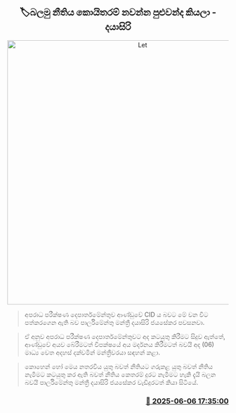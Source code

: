 <p align='center'><b><h2 align='center' title='Let's see how far the law can be bent - Dayasiri'>🏷බලමු නීතිය කොයිතරම් නවන්න පුළුවන්ද කියලා - දයාසිරි</h2></b></p>
<p align='center'><img src='https://helakuru.sgp1.cdn.digitaloceanspaces.com/esana/images/lib/dayasiri-my.jpg' width='600' alt='Let's see how far the law can be bent - Dayasiri'></p>

> අපරාධ පරීක්ෂණ දෙපාර්තමේන්තුව ආණ්ඩුවේ CID ය බවට මේ වන විට පත්කරගෙන ඇති බව පාර්ලිමේන්තු මන්ත්‍රී දයාසිරි ජයසේකර පවසනවා.

> ඒ අනුව අපරාධ පරීක්ෂණ දෙපාර්තමේන්තුවට අද කටයුතු කිරීමට සිදුව ඇත්තේ, ආණ්ඩුවේ අයව බේරීමටත් විපක්ෂයේ අය මර්දනය කිරීමටත් බවයි අද (06) මාධ්‍ය වෙත අදහස් දක්වමින් මන්ත්‍රීවරයා සඳහන් කළා.

> කොහෙන් හෝ මෙය නතරවිය යුතු බවත් නීතියට ගරුකළ යුතු බවත් නීතිය නැමීම​ට කටයුතු කර ඇති බවත් නීතිය කෙතරම් දුරට නැමීමට හැකි දැයි බලන බවයි පාර්ලිමේන්තු මන්ත්‍රී දයාසිරි ජයසේකර වැඩිදුරටත් කියා සිටියේ.



<h3 align='right'><a href='https://www.helakuru.lk/esana/p/110790/'>📅 2025-06-06 17:35:00</a></h3>

